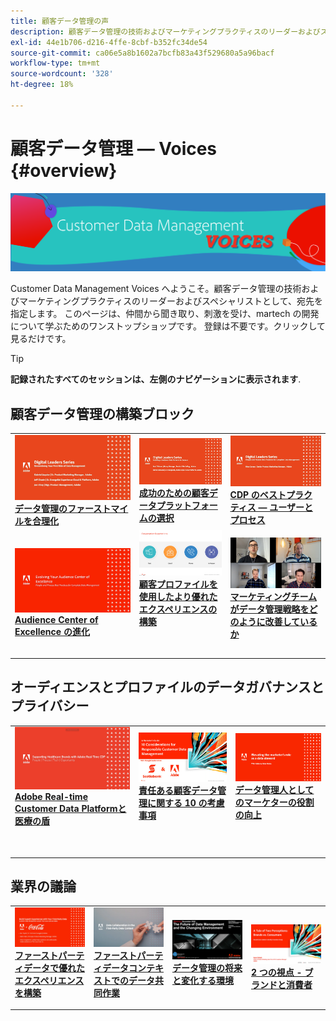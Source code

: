 ```yaml
---
title: 顧客データ管理の声
description: 顧客データ管理の技術およびマーケティングプラクティスのリーダーおよびスペシャリストとしての宛先。  このページは、仲間から聞き取り、刺激を受け、martech の開発について学ぶためのワンストップショップです。
exl-id: 44e1b706-d216-4ffe-8cbf-b352fc34de54
source-git-commit: ca06e5a8b1602a7bcfb83a43f529680a5a96bacf
workflow-type: tm+mt
source-wordcount: '328'
ht-degree: 18%

---
```


# 顧客データ管理 — Voices {#overview}

<img alt="顧客データ管理の声" src="./assets/cdp-voices-banner.png" />

Customer Data Management Voices へようこそ。顧客データ管理の技術およびマーケティングプラクティスのリーダーおよびスペシャリストとして、宛先を指定します。 このページは、仲間から聞き取り、刺激を受け、martech の開発について学ぶためのワンストップショップです。 登録は不要です。クリックして見るだけです。

>[!TIP]
>
>**記録されたすべてのセッションは、左側のナビゲーションに表示されます**.

## 顧客データ管理の構築ブロック

<table>
  <tr>
   <td>
      <a href="./cdm/first-mile.md">
      <img alt="データ管理のファーストマイルを合理化" src="./assets/first-mile.png"/>
      </a>
      <div>
         <a href="./cdm/first-mile.md"><strong>データ管理のファーストマイルを合理化</strong></a>
         <br/>
      </div>
   </td>
   <td>
      <a href="./cdm/cdp-success.md">
      <img alt="成功のための顧客データプラットフォームの選択" src="./assets/cdp-success.png"/>
      </a>
      <div>
         <a href="./cdm/cdp-success.md"><strong>成功のための顧客データプラットフォームの選択</strong></a>
         <br/>
      </div>
    </td>
    <td>
      <a href="./cdm/people-and-process.md">
      <img alt="担当者とプロセス" src="./assets/people-and-process.png"/>
      </a>
      <div>
         <a href="./cdm/people-and-process.md"><strong>CDP のベストプラクティス — ユーザーとプロセス</strong></a>
         <br/>
      </div>
    </td>
   </tr>
   <tr> 
   <td>
      <a href="./cdm/evolving-your-audience-center-of-excellence.md">
      <img alt="Audience Center of Excellence の進化" src="./assets/evolving-your-audience-center-of-excellence.png"/>
      </a>
      <div>
         <a href="./cdm/evolving-your-audience-center-of-excellence.md"><strong>Audience Center of Excellence の進化</strong></a>
         <br/>
      </div>
    </td>
   <td>
      <a href="./cdm/building-better-experiences-with-customer-profiles.md">
      <img alt="顧客プロファイルを使用したより優れたエクスペリエンスの構築" src="./assets/building-better-experiences-with-customer-profiles.png"/>
      </a>
      <div>
         <a href="./cdm/building-better-experiences-with-customer-profiles.md"><strong>顧客プロファイルを使用したより優れたエクスペリエンスの構築</strong></a>
      </div>
      <p>
        <br/>
    </td>
   <td>
      <a href="./cdm/how-marketing-teams-are-improving-data-management-strategies.md">
      <img alt="マーケティングチームがデータ管理戦略をどのように改善しているか" src="./assets/how-marketing-teams-are-improving-data-management-strategies.png"/>
      </a>
      <div>
         <a href="./cdm/how-marketing-teams-are-improving-data-management-strategies.md"><strong>マーケティングチームがデータ管理戦略をどのように改善しているか</strong></a>
      </div>
      <p>
      </p>
    </td>
  </tr>
</table>

## オーディエンスとプロファイルのデータガバナンスとプライバシー

<table>
  <tr>
   <td>
      <a href="./governance/healthcare-shield.md">
      <img alt="Adobe Real-time Customer Data Platformと医療の盾" src="./assets/healthcare-shield.png"/>
      </a>
      <div>
         <a href="./governance/healthcare-shield.md"><strong>Adobe Real-time Customer Data Platformと医療の盾</strong></a>
         <br/>
      </div>
      <p>
        <br/>
   </td> 
   <td>
      <a href="https://experienceleague.adobe.com/docs/platform-learn/tutorials/privacy/ten-considerations-for-responsible-customer-data-management.html">
      <img alt="責任ある顧客データ管理に関する 10 の考慮事項" src="./assets/ten-considerations-for-responsible-customer-data-management.png"/>
      </a>
      <div>
         <a href="https://experienceleague.adobe.com/docs/platform-learn/tutorials/privacy/ten-considerations-for-responsible-customer-data-management.html"><strong>責任ある顧客データ管理に関する 10 の考慮事項</strong></a>
         <br/>
      </div>
      <p>
        <br/>
    </td>
    <td>
      <a href="https://experienceleague.adobe.com/docs/platform-learn/tutorials/privacy/elevating-the-marketers-role-as-a-data-steward.html">
      <img alt="データ管理人としてのマーケターの役割の向上" src="./assets/elevating-the-marketers-role-as-a-data-steward.png"/>
      </a>
      <div>
         <a href="https://experienceleague.adobe.com/docs/platform-learn/tutorials/privacy/elevating-the-marketers-role-as-a-data-steward.html"><strong>データ管理人としてのマーケターの役割の向上</strong></a>
         <br/>
      </div>
      <p>
        <br/>
       </p>
    </td>
  </tr>
</table>

## 業界の議論

<table>
  <tr>
     <td>
      <a href="./industry/build-superb-experiences-with-your-first-party-data.md">
      <img alt="ファーストパーティデータで優れたエクスペリエンスを構築" src="./assets/build-superb-experiences-with-your-first-party-data.png"/>
      </a>
      <div>
         <a href="./industry/build-superb-experiences-with-your-first-party-data.md"><strong>ファーストパーティデータで優れたエクスペリエンスを構築</strong></a>
      </div>
      <p>
      </p>
    </td>
     <td>
      <a href="./industry/data-collaboration-in-the-first-party-data-context.md">
      <img alt="ファーストパーティデータコンテキストでのデータ共同作業" src="./assets/data-collaboration-in-the-first-party-data-context.png"/>
      </a>
      <div>
         <a href="./industry/data-collaboration-in-the-first-party-data-context.md"><strong>ファーストパーティデータコンテキストでのデータ共同作業</strong></a>
      </div>
      <p>
      </p>
    </td>
     <td>
      <a href="./industry/the-future-of-data-management-and-the-changing-environment.md">
      <img alt="データ管理の将来と変化する環境" src="./assets/the-future-of-data-management-and-the-changing-environment.png"/>
      </a>
      <div>
         <a href="./industry/the-future-of-data-management-and-the-changing-environment.md"><strong>データ管理の将来と変化する環境</strong></a>
      </div>
      <p>
      </p>
    </td>
   <td>
      <a href="./industry/brands-vs-consumers.md">
      <img alt="2 つの視点 - ブランドと消費者" src="./assets/brands-vs-consumers.png"/>
      </a>
      <div>
         <a href="./industry/brands-vs-consumers.md"><strong>2 つの視点 - ブランドと消費者</strong></a>
         <br/>
      </div>
    </td>
  </tr>
</table>

